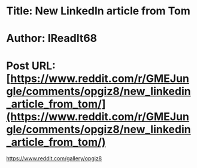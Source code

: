 # Title: New LinkedIn article from Tom
# Author: IReadIt68
# Post URL: [https://www.reddit.com/r/GMEJungle/comments/opgiz8/new_linkedin_article_from_tom/](https://www.reddit.com/r/GMEJungle/comments/opgiz8/new_linkedin_article_from_tom/)


https://www.reddit.com/gallery/opgiz8